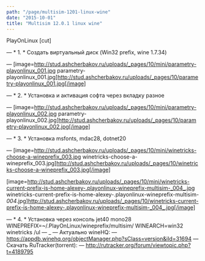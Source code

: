 ```yaml
---
path: "/page/multisim-1201-linux-wine"
date: "2015-10-01"
title: "Multisim 12.0.1 linux wine"
---
```

PlayOnLinux
[cut]

—  * 1. * Создать виртуальный диск (Win32 prefix, wine 1.7.34)

— [image=http://stud.ashcherbakov.ru/uploads/_pages/10/mini/parametry-playonlinux_001.jpg parametry-playonlinux_001.jpg]http://stud.ashcherbakov.ru/uploads/_pages/10/parametry-playonlinux_001.jpg[/image]

—  * 2. * Установка и активация софта через вкладку разное

— [image=http://stud.ashcherbakov.ru/uploads/_pages/10/mini/parametry-playonlinux_002.jpg parametry-playonlinux_002.jpg]http://stud.ashcherbakov.ru/uploads/_pages/10/parametry-playonlinux_002.jpg[/image]

—  * 3. * Установка msfonts, mdac28, dotnet20

— [image=http://stud.ashcherbakov.ru/uploads/_pages/10/mini/winetricks-choose-a-wineprefix_003.jpg winetricks-choose-a-wineprefix_003.jpg]http://stud.ashcherbakov.ru/uploads/_pages/10/winetricks-choose-a-wineprefix_003.jpg[/image]

[image=http://stud.ashcherbakov.ru/uploads/_pages/10/mini/winetricks-current-prefix-is-home-alexey-.playonlinux-wineprefix-multisim-_004_.jpg winetricks-current-prefix-is-home-alexey-.playonlinux-wineprefix-multisim-_004_.jpg]http://stud.ashcherbakov.ru/uploads/_pages/10/winetricks-current-prefix-is-home-alexey-.playonlinux-wineprefix-multisim-_004_.jpg[/image]

—  * 4. * Установка через консоль jet40 mono28
WINEPREFIX=~/.PlayOnLinux/wineprefix/multisim/ WINEARCH=win32 winetricks
/ul
—  _
— Актуально wineHQ:
— https://appdb.winehq.org/objectManager.php?sClass=version&iId=31694
— Скачать RuTracker(torrent):
— http://rutracker.org/forum/viewtopic.php?t=4189795



